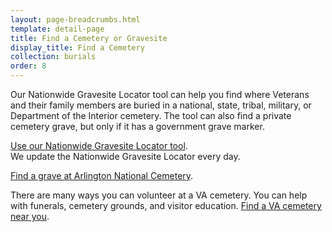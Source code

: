 ```yaml
---
layout: page-breadcrumbs.html
template: detail-page
title: Find a Cemetery or Gravesite
display_title: Find a Cemetery
collection: burials
order: 8
---
```


<div class="va-introtext">

Our Nationwide Gravesite Locator tool can help you find where Veterans and their family members are buried in a national, state, tribal, military, or Department of the Interior cemetery. The tool can also find a private cemetery grave, but only if it has a government grave marker.

</div>

[Use our Nationwide Gravesite Locator tool](http://gravelocator.cem.va.gov/).</br>
We update the Nationwide Gravesite Locator every day.

[Find a grave at Arlington National Cemetery](http://www.arlingtoncemetery.mil/#/).

There are many ways you can volunteer at a VA cemetery. You can help with funerals, cemetery grounds, and visitor education. [Find a VA cemetery near you](/facilities).
